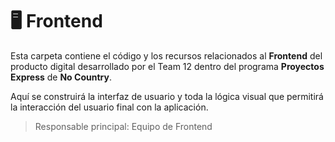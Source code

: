 # 🖥️ Frontend

Esta carpeta contiene el código y los recursos relacionados al **Frontend** del producto digital desarrollado por el Team 12 dentro del programa **Proyectos Express** de **No Country**.

Aquí se construirá la interfaz de usuario y toda la lógica visual que permitirá la interacción del usuario final con la aplicación.

> Responsable principal: Equipo de Frontend
